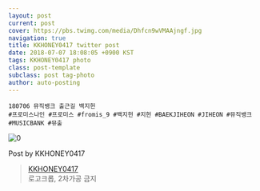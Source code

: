 ```yaml
---
layout: post
current: post
cover: https://pbs.twimg.com/media/Dhfcn9wVMAAjngf.jpg
navigation: true
title: KKHONEY0417 twitter post
date: 2018-07-07 18:08:05 +0900 KST
tags: KKHONEY0417 photo
class: post-template
subclass: post tag-photo
author: auto-posting
---
```


```  
180706 뮤직뱅크 출근길 백지헌  
#프로미스나인 #프로미스 #fromis_9 #백지헌 #지헌 #BAEKJIHEON #JIHEON #뮤직뱅크 #MUSICBANK #뮤출  

```

![0](https://pbs.twimg.com/media/Dhfcn9wVMAAjngf.jpg)


Post by KKHONEY0417

> [KKHONEY0417](https://twitter.com/KKHONEY0417)  
  로고크롭, 2차가공 금지